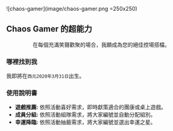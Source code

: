 ![chaos-gamer](image/chaos-gamer.png =250x250)

## Chaos Gamer 的超能力

<center>在每個充滿笑聲歡聚的場合，我願成為您的絕佳控場搭檔。</center>

### 哪裡找到我

我即將在`西元2020年3月31日`出生。

### 使用說明書

* **遊戲推薦:** 依照活動喜好需求，即時獻策適合的團康或桌上遊戲。
* **成員分組:** 依照活動組隊需求，將大家編號並自動分配組別。
* **幸運降臨:** 依照活動抽籤需求，將大家編號並選出幸運之星。


